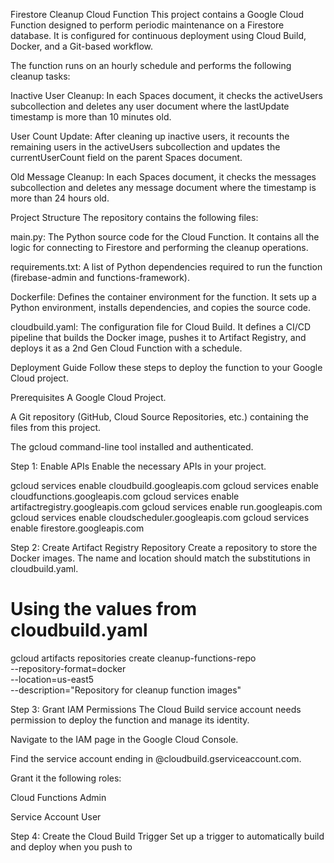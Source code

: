 Firestore Cleanup Cloud Function
This project contains a Google Cloud Function designed to perform periodic maintenance on a Firestore database. It is configured for continuous deployment using Cloud Build, Docker, and a Git-based workflow.

The function runs on an hourly schedule and performs the following cleanup tasks:

Inactive User Cleanup: In each Spaces document, it checks the activeUsers subcollection and deletes any user document where the lastUpdate timestamp is more than 10 minutes old.

User Count Update: After cleaning up inactive users, it recounts the remaining users in the activeUsers subcollection and updates the currentUserCount field on the parent Spaces document.

Old Message Cleanup: In each Spaces document, it checks the messages subcollection and deletes any message document where the timestamp is more than 24 hours old.

Project Structure
The repository contains the following files:

main.py: The Python source code for the Cloud Function. It contains all the logic for connecting to Firestore and performing the cleanup operations.

requirements.txt: A list of Python dependencies required to run the function (firebase-admin and functions-framework).

Dockerfile: Defines the container environment for the function. It sets up a Python environment, installs dependencies, and copies the source code.

cloudbuild.yaml: The configuration file for Cloud Build. It defines a CI/CD pipeline that builds the Docker image, pushes it to Artifact Registry, and deploys it as a 2nd Gen Cloud Function with a schedule.

Deployment Guide
Follow these steps to deploy the function to your Google Cloud project.

Prerequisites
A Google Cloud Project.

A Git repository (GitHub, Cloud Source Repositories, etc.) containing the files from this project.

The gcloud command-line tool installed and authenticated.

Step 1: Enable APIs
Enable the necessary APIs in your project.

gcloud services enable cloudbuild.googleapis.com
gcloud services enable cloudfunctions.googleapis.com
gcloud services enable artifactregistry.googleapis.com
gcloud services enable run.googleapis.com
gcloud services enable cloudscheduler.googleapis.com
gcloud services enable firestore.googleapis.com

Step 2: Create Artifact Registry Repository
Create a repository to store the Docker images. The name and location should match the substitutions in cloudbuild.yaml.

# Using the values from cloudbuild.yaml
gcloud artifacts repositories create cleanup-functions-repo \
    --repository-format=docker \
    --location=us-east5 \
    --description="Repository for cleanup function images"

Step 3: Grant IAM Permissions
The Cloud Build service account needs permission to deploy the function and manage its identity.

Navigate to the IAM page in the Google Cloud Console.

Find the service account ending in @cloudbuild.gserviceaccount.com.

Grant it the following roles:

Cloud Functions Admin

Service Account User

Step 4: Create the Cloud Build Trigger
Set up a trigger to automatically build and deploy when you push to